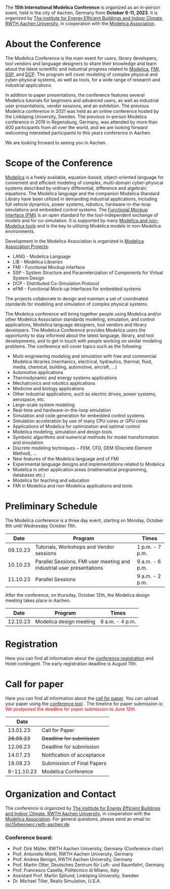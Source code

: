 The **15th International Modelica Conference** is organized as an in-person event, held in the city of Aachen, Germany from **October 9-11, 2023**. It is organized by [The institute for Energy Efficient Buildings and Indoor Climate, RWTH Aachen University](https://www.ebc.eonerc.rwth-aachen.de/cms/~dmzz/E-ON-ERC-EBC/?lidx=1), in cooperation with the [Modelica Association](https://modelica.org/association).

# About the Conference

The Modelica Conference is the main event for users, library developers, tool vendors and language designers to share their knowledge and learn about the latest scientific and industrial progress related to [Modelica](https://modelica.org/), [FMI](https://fmi-standard.org/), [SSP](https://ssp-standard.org/), and [DCP](https://dcp-standard.org/).
The program will cover modeling of complex physical and cyber-physical systems, as well as tools, for a wide range of research and industrial applications.

In addition to paper presentations, the conference features several Modelica tutorials for beginners and advanced users, as well as industrial user presentations, vendor sessions, and an exhibition. The previous Modelica conference in 2021 was held as an online conference hosted by the Linköping University, Sweden. The previous in-person Modelica conference in 2019 in Regensburg, Germany, was attended by more than 400 participants from all over the world, and we are looking forward welcoming interested participants to this years conference in Aachen.

We are looking forward to seeing you in Aachen.

# Scope of the Conference

[Modelica](https://modelica.org/) is a freely available, equation-based, object-oriented language for convenient and efficient modeling of complex, multi-domain cyber-physical systems described by ordinary differential, difference and algebraic equations. The Modelica language and the companion Modelica Standard Library have been utilized in demanding industrial applications, including full vehicle dynamics, power systems, robotics, hardware-in-the-loop simulations
and embedded control systems. The [Functional Mockup Interface (FMI)](https://www.fmi-standard.org/) is an open standard for the tool-independent exchange of models and for co-simulation. It is supported by many [Modelica and non-Modelica tools](https://modelica.org/tools) and is the key to utilizing Modelica models in non-Modelica environments.

Development in the Modelica Association is organized in [Modelica Association Projects](https://modelica.org/projects):

- LANG - Modelica Language
- LIB - Modelica Libraries
- FMI - Functional Mockup Interface
- SSP - System Structure and Parameterization of Components for Virtual System Design
- DCP - Distributed Co-Simulation Protocol
- eFMI - Functional Mock-up Interfaces for embedded systems

The projects collaborate to design and maintain a set of coordinated standards for modeling and simulation of complex physical systems.

The Modelica conference will bring together people using Modelica and/or other Modelica Association standards modeling, simulation, and control applications, Modelica language designers, tool vendors and library developers. The Modelica Conference provides Modelica users the opportunity to stay informed about the latest language, library, and tool developments, and to get in touch with people working on similar modeling problems. The conference will cover topics such as the following:
- Multi-engineering modeling and simulation with free and commercial Modelica libraries (mechanics, electrical, hydraulics, thermal, fluid, media, chemical, building, automotive, aircraft, ...)
- Automotive applications
- Thermodynamic and energy systems applications
- Mechatronics and robotics applications
- Medicine and biology applications
- Other industrial applications, such as electric drives, power systems, aerospace, etc.
- Large-scale system modeling
- Real-time and hardware-in-the-loop simulation
- Simulation and code generation for embedded control systems
- Simulation acceleration by use of many CPU cores or GPU cores
- Applications of Modelica for optimization and optimal control
- Modelica modeling, simulation and design tools
- Symbolic algorithms and numerical methods for model transformation and simulation
- Discrete modeling techniques − FEM, CFD, DEM (Discrete Element Method), ...
- New features of the Modelica language and of FMI
- Experimental language designs and implementations related to Modelica
- Modelica in other application areas (mathematical programming, databases etc.)
- Modelica for teaching and education
- FMI in Modelica and non-Modelica applications and tools

# Preliminary Schedule

The Modelica conference is a three day event, starting on Monday, October 9th until Wednesday October 11th. 

| Date | Program | Times |
| --- | --- | --- |
|09.10.23|Tutorials, Workshops and Vendor sessions| 1 p.m. - 7 p.m. |
|10.10.23|Parallel Sessions, FMI user meeting and industrial user presentations| 9 a.m. - 6 p.m. |
|11.10.23|Parallel Sessions| 9 a.m. - 2 p.m. |


 After the conference, on thursday, October 12th, the Modelica design meeting takes place in Aachen.
 
| Date | Program | Times |
| --- | --- | --- |
|12.10.23|Modelica design meeting| 9 a.m. - 4 p.m. |

 

# Registration

Here you can find all information about the [conference registration](registration.html) and Hotel contingent. The early registration deadline is August 11th.

# Call for paper

Here you can find all information about the [call for paper](call2023.md). You can upload your paper using the [conference tool](https://www.conftool.com/modelica2023/) . The timeline for paper submission is:
<span style="color:red">We postponed the deadline for paper submission to June 12th.</span>

| Date | |
| --- | --- |
|13.01.23|Call for Paper|
|~~26.05.23~~|~~Deadline for submission~~|
|12.06.23|Deadline for submission|
|14.07.23|Notification of acceptance|
|18.08.23|Submission of Final Papers|
|9-11.10.23|Modelica Conference|

# Organization and Contact

The conference is organized by [The institute for Energy Efficient Buildings and Indoor Climate, RWTH Aachen University](https://www.ebc.eonerc.rwth-aachen.de/cms/~dmzz/E-ON-ERC-EBC/?lidx=1), in cooperation with the [Modelica Association](https://modelica.org/association). For general questions, please send an email to:
mc15@eonerc.rwth-aachen.de

### Conference board:

- Prof. Dirk Müller, RWTH Aachen University, Germany (Conference chair)
- Prof. Antonello Monti, RWTH Aachen University, Germany
- Prof. Andrea Benigni, RWTH Aachen University, Germany
- Prof. Martin Otter, Deutsches Zentrum für Luft- und Raumfahrt, Germany
- Prof. Francesco Casella, Politecnico di Milano, Italy
- Assistant Prof. Martin Sjölund, Linköping University, Sweden
- Dr. Michael Tiller, Realis Simulation, U.S.A.

